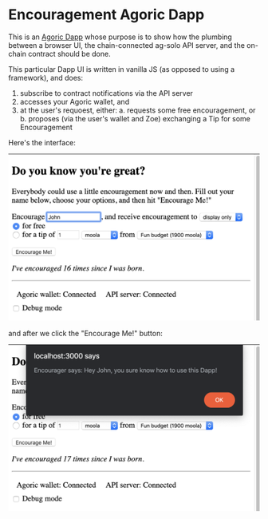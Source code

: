 # Encouragement Agoric Dapp

This is an [Agoric Dapp](README-agoric-dapp.md) whose purpose is to show how the plumbing between a browser UI, the chain-connected ag-solo API server, and the on-chain contract should be done.

This particular Dapp UI is written in vanilla JS (as opposed to using a framework), and does:

1. subscribe to contract notifications via the API server
2. accesses your Agoric wallet, and
3. at the user's requoest, either:
  a. requests some free encouragement, or
  b. proposes (via the user's wallet and Zoe) exchanging a Tip for some Encouragement

Here's the interface:

![Screenshot Before Encouragement](readme-assets/before.png)

and after we click the "Encourage Me!" button:

![Screenshot After Encouragement](readme-assets/after.png)

